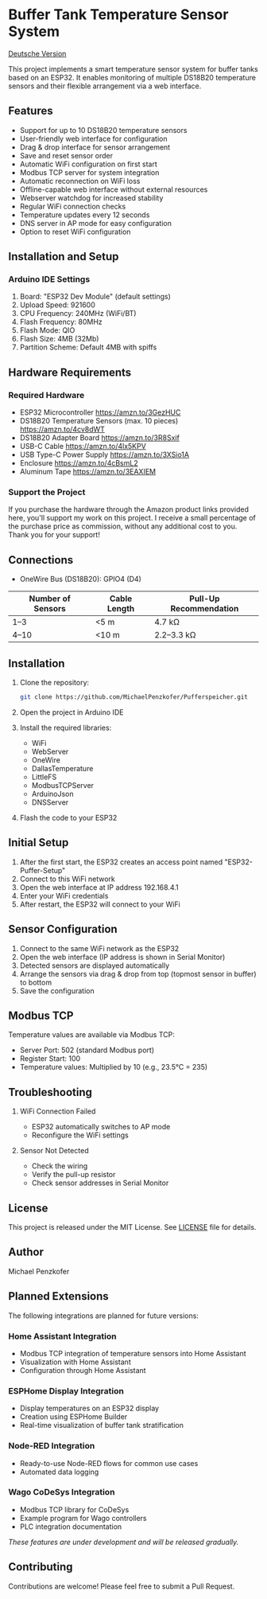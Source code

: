 # Buffer Tank Temperature Sensor System

[Deutsche Version](README.md)

This project implements a smart temperature sensor system for buffer tanks based on an ESP32. It enables monitoring of multiple DS18B20 temperature sensors and their flexible arrangement via a web interface.

## Features

- Support for up to 10 DS18B20 temperature sensors
- User-friendly web interface for configuration
- Drag & drop interface for sensor arrangement
- Save and reset sensor order
- Automatic WiFi configuration on first start
- Modbus TCP server for system integration
- Automatic reconnection on WiFi loss
- Offline-capable web interface without external resources
- Webserver watchdog for increased stability
- Regular WiFi connection checks
- Temperature updates every 12 seconds
- DNS server in AP mode for easy configuration
- Option to reset WiFi configuration

## Installation and Setup

### Arduino IDE Settings

1. Board: "ESP32 Dev Module" (default settings)
2. Upload Speed: 921600
3. CPU Frequency: 240MHz (WiFi/BT)
4. Flash Frequency: 80MHz
5. Flash Mode: QIO
6. Flash Size: 4MB (32Mb)
7. Partition Scheme: Default 4MB with spiffs

## Hardware Requirements

### Required Hardware

- ESP32 Microcontroller https://amzn.to/3GezHUC
- DS18B20 Temperature Sensors (max. 10 pieces) https://amzn.to/4cv8dWT
- DS18B20 Adapter Board https://amzn.to/3R8Sxif
- USB-C Cable https://amzn.to/4lx5KPV
- USB Type-C Power Supply https://amzn.to/3XSio1A
- Enclosure https://amzn.to/4cBsmL2
- Aluminum Tape https://amzn.to/3EAXIEM

### Support the Project

If you purchase the hardware through the Amazon product links provided here, you'll support my work on this project. I receive a small percentage of the purchase price as commission, without any additional cost to you. Thank you for your support!

## Connections

- OneWire Bus (DS18B20): GPIO4 (D4)

| Number of Sensors | Cable Length | Pull-Up Recommendation
|-----------------|--------------|---------------------
| 1–3             | <5 m        | 4.7 kΩ
| 4–10            | <10 m       | 2.2–3.3 kΩ

## Installation

1. Clone the repository:
   ```bash
   git clone https://github.com/MichaelPenzkofer/Pufferspeicher.git
   ```

2. Open the project in Arduino IDE

3. Install the required libraries:
   - WiFi
   - WebServer
   - OneWire
   - DallasTemperature
   - LittleFS
   - ModbusTCPServer
   - ArduinoJson
   - DNSServer

4. Flash the code to your ESP32

## Initial Setup

1. After the first start, the ESP32 creates an access point named "ESP32-Puffer-Setup"
2. Connect to this WiFi network
3. Open the web interface at IP address 192.168.4.1
4. Enter your WiFi credentials
5. After restart, the ESP32 will connect to your WiFi

## Sensor Configuration

1. Connect to the same WiFi network as the ESP32
2. Open the web interface (IP address is shown in Serial Monitor)
3. Detected sensors are displayed automatically
4. Arrange the sensors via drag & drop from top (topmost sensor in buffer) to bottom
5. Save the configuration

## Modbus TCP

Temperature values are available via Modbus TCP:
- Server Port: 502 (standard Modbus port)
- Register Start: 100
- Temperature values: Multiplied by 10 (e.g., 23.5°C = 235)

## Troubleshooting

1. WiFi Connection Failed
   - ESP32 automatically switches to AP mode
   - Reconfigure the WiFi settings

2. Sensor Not Detected
   - Check the wiring
   - Verify the pull-up resistor
   - Check sensor addresses in Serial Monitor

## License

This project is released under the MIT License. See [LICENSE](LICENSE) file for details.

## Author

Michael Penzkofer

## Planned Extensions

The following integrations are planned for future versions:

### Home Assistant Integration
- Modbus TCP integration of temperature sensors into Home Assistant
- Visualization with Home Assistant
- Configuration through Home Assistant

### ESPHome Display Integration
- Display temperatures on an ESP32 display
- Creation using ESPHome Builder
- Real-time visualization of buffer tank stratification

### Node-RED Integration
- Ready-to-use Node-RED flows for common use cases
- Automated data logging

### Wago CoDeSys Integration
- Modbus TCP library for CoDeSys
- Example program for Wago controllers
- PLC integration documentation

*These features are under development and will be released gradually.*

## Contributing

Contributions are welcome! Please feel free to submit a Pull Request.
